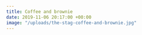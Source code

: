 ```yaml
---
title: Coffee and brownie
date: 2019-11-06 20:17:00 +00:00
image: "/uploads/the-stag-coffee-and-brownie.jpg"
---
```


